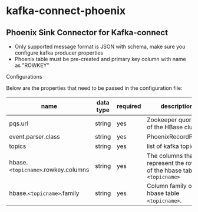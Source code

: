 # kafka-connect-phoenix

## Phoenix Sink Connector for Kafka-connect
* Only supported message format is JSON with schema, make sure you configure kafka producer properties
* Phoenix table must be pre-created and primary key column with name as "ROWKEY"


Configurations

Below are the properties that need to be passed in the configuration file:

name | data type | required | description
-----|-----------|----------|------------
pqs.url | string | yes | Zookeeper quorum of the HBase cluster
event.parser.class | string | yes | PhoenixRecordParser
topics | string | yes | list of kafka topics.
hbase.`<topicname>`.rowkey.columns | string | yes | The columns that represent the rowkey of the hbase table `<topicname>`
hbase.`<topicname>`.family | string | yes | Column family of the hbase table `<topicname>`.
